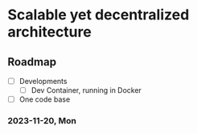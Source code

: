# Scalable yet decentralized architecture

## Roadmap

- [ ] Developments
  - [ ] Dev Container, running in Docker

- [ ] One code base

### 2023-11-20, Mon
